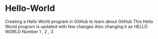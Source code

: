 # Hello-World
Creating a Hello World program in GitHub to learn about GitHub
This Hello World program is updated with few changes 
Also changing it as HELLO WORLD
Number 1 , 2 , 3
